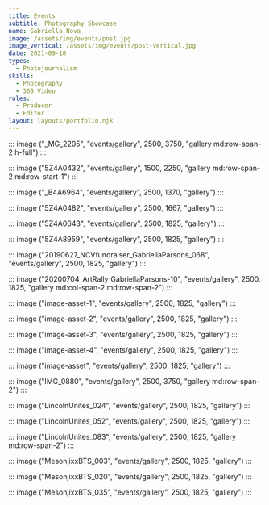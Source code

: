 ```yaml
---
title: Events
subtitle: Photography Showcase
name: Gabriella Nova
image: /assets/img/events/post.jpg
image_vertical: /assets/img/events/post-vertical.jpg
date: 2021-09-10
types:
  - Photojournalism
skills:
  - Photography
  - 360 Video
roles:
  - Producer
  - Editor
layout: layouts/portfolio.njk
---
```


::: image ("_MG_2205", "events/gallery", 2500, 3750, "gallery md:row-span-2 h-full")
:::

::: image ("5Z4A0432", "events/gallery", 1500, 2250, "gallery md:row-span-2 md:row-start-1") 
:::

::: image ("_B4A6964", "events/gallery", 2500, 1370, "gallery") 
:::

::: image ("5Z4A0482", "events/gallery", 2500, 1667, "gallery") 
:::

::: image ("5Z4A0643", "events/gallery", 2500, 1825, "gallery") 
:::

::: image ("5Z4A8959", "events/gallery", 2500, 1825, "gallery") 
:::

::: image ("20190627_NCVfundraiser_GabriellaParsons_068", "events/gallery", 2500, 1825, "gallery") 
:::

::: image ("20200704_ArtRally_GabriellaParsons-10", "events/gallery", 2500, 1825, "gallery md:col-span-2 md:row-span-2") 
:::

::: image ("image-asset-1", "events/gallery", 2500, 1825, "gallery") 
:::

::: image ("image-asset-2", "events/gallery", 2500, 1825, "gallery") 
:::

::: image ("image-asset-3", "events/gallery", 2500, 1825, "gallery") 
:::

::: image ("image-asset-4", "events/gallery", 2500, 1825, "gallery") 
:::

::: image ("image-asset", "events/gallery", 2500, 1825, "gallery") 
:::

::: image ("IMG_0880", "events/gallery", 2500, 3750, "gallery md:row-span-2") 
:::

::: image ("LincolnUnites_024", "events/gallery", 2500, 1825, "gallery") 
:::

::: image ("LincolnUnites_052", "events/gallery", 2500, 1825, "gallery") 
:::

::: image ("LincolnUnites_083", "events/gallery", 2500, 1825, "gallery md:row-span-2") 
:::

::: image ("MesonjixxBTS_003", "events/gallery", 2500, 1825, "gallery") 
:::

::: image ("MesonjixxBTS_020", "events/gallery", 2500, 1825, "gallery") 
:::

::: image ("MesonjixxBTS_035", "events/gallery", 2500, 1825, "gallery") 
:::
